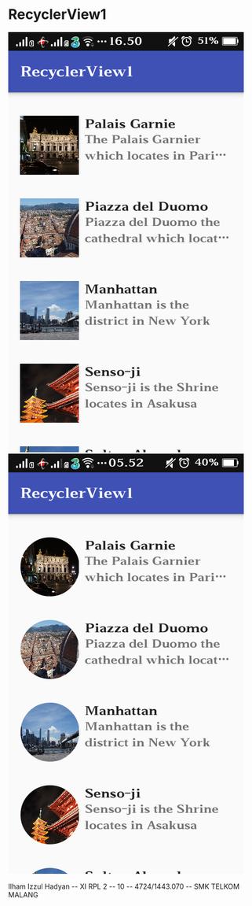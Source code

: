 # RecyclerView1

![Screenshot](https://raw.githubusercontent.com/ilhamizzul/RecycleView1/master/RecycleView1_1[1].png)
![Screenshot](https://raw.githubusercontent.com/ilhamizzul/RecycleView1/master/RecycleView1_2[1].png)

 Ilham Izzul Hadyan -- XI RPL 2 -- 10 -- 4724/1443.070 -- SMK TELKOM MALANG
